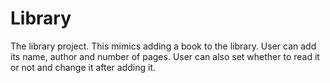 # Library

The library project. This mimics adding a book to the library. User can add its name, author and number of pages. User can also set whether to read it or not and change it after adding it.
